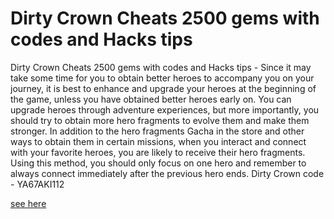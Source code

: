 # Dirty Crown Cheats 2500 gems with codes and Hacks tips

Dirty Crown Cheats 2500 gems with codes and Hacks tips - Since it may take some time for you to obtain better heroes to accompany you on your journey, it is best to enhance and upgrade your heroes at the beginning of the game, unless you have obtained better heroes early on. You can upgrade heroes through adventure experiences, but more importantly, you should try to obtain more hero fragments to evolve them and make them stronger. In addition to the hero fragments Gacha in the store and other ways to obtain them in certain missions, when you interact and connect with your favorite heroes, you are likely to receive their hero fragments. Using this method, you should only focus on one hero and remember to always connect immediately after the previous hero ends. Dirty Crown code - YA67AKI112

[see here](https://issuu.com/dirty-crown-codes)
